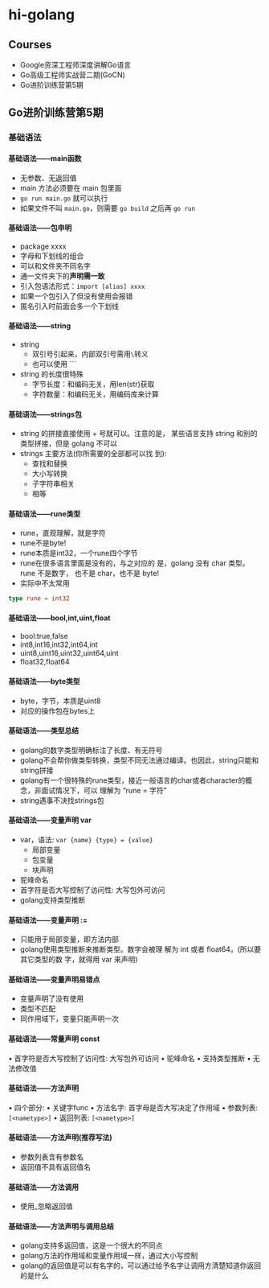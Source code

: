 # hi-golang

## Courses

- Google资深工程师深度讲解Go语言
- Go高级工程师实战营二期(GoCN)
- Go进阶训练营第5期

## Go进阶训练营第5期

### 基础语法

#### 基础语法——main函数

- 无参数、无返回值
- main 方法必须要在 main 包里面
- `go run main.go` 就可以执行
- 如果文件不叫 `main.go`，则需要 `go build` 之后再 `go run`

#### 基础语法——包申明

- package xxxx
- 字母和下划线的组合
- 可以和文件夹不同名字
- 通一文件夹下的**声明需一致**
- 引入包语法形式：`import [alias] xxxx`
- 如果一个包引入了但没有使用会报错
- 匿名引入时前面会多一个下划线

#### 基础语法——string

- string
  - 双引号引起来，内部双引号需用`\`转义
  - 也可以使用 ```
- string 的长度很特殊
  - 字节长度：和编码无关，用len(str)获取
  - 字符数量：和编码无关，用编码库来计算

#### 基础语法——strings包

- string 的拼接直接使用 + 号就可以。注意的是， 某些语言支持 string 和别的类型拼接，但是 golang 不可以
- strings 主要方法(你所需要的全部都可以找 到):
  - 查找和替换
  - 大小写转换
  - 子字符串相关
  - 相等

#### 基础语法——rune类型

- rune，直观理解，就是字符
- rune不是byte!
- rune本质是int32，一个rune四个字节
- rune在很多语言里面是没有的，与之对应的 是，golang 没有 char 类型。rune 不是数字， 也不是 char，也不是 byte!
- 实际中不太常用

```go
type rune = int32
```

#### 基础语法——bool,int,uint,float

- bool:true,false
- int8,int16,int32,int64,int
- uint8,uint16,uint32,uint64,uint
- float32,float64

#### 基础语法——byte类型

- byte，字节，本质是uint8
- 对应的操作包在bytes上

#### 基础语法——类型总结

- golang的数字类型明确标注了长度、有无符号
- golang不会帮你做类型转换，类型不同无法通过编译。也因此，string只能和string拼接
- golang有一个很特殊的rune类型，接近一般语言的char或者character的概念，非面试情况下，可以 理解为 “rune = 字符”
- string遇事不决找strings包

#### 基础语法——变量声明 var

- var，语法: `var {name} {type} = {value}`
  - 局部变量
  - 包变量
  - 块声明
- 驼峰命名
- 首字符是否大写控制了访问性: 大写包外可访问
- golang支持类型推断

#### 基础语法——变量声明 :=

- 只能用于局部变量，即方法内部
- golang使用类型推断来推断类型。数字会被理 解为 int 或者 float64。(所以要其它类型的数 字，就得用 var 来声明)

#### 基础语法——变量声明易错点

- 变量声明了没有使用
- 类型不匹配
- 同作用域下，变量只能声明一次

#### 基础语法——常量声明 const

• 首字符是否大写控制了访问性: 大写包外可访问
• 驼峰命名
• 支持类型推断
• 无法修改值

#### 基础语法——方法声明

• 四个部分:
  • 关键字func
  • 方法名字: 首字母是否大写决定了作用域
  • 参数列表: `[<nametype>]`
  • 返回列表: `[<nametype>]`

#### 基础语法——方法声明(推荐写法)

- 参数列表含有参数名
- 返回值不具有返回值名

#### 基础语法——方法调用

- 使用_忽略返回值

#### 基础语法——方法声明与调用总结

- golang支持多返回值，这是一个很大的不同点
- golang方法的作用域和变量作用域一样，通过大小写控制
- golang的返回值是可以有名字的，可以通过给予名字让调用方清楚知道你返回的是什么

